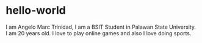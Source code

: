 # hello-world
I am Angelo Marc Trinidad, I am a BSIT Student in Palawan State University. I am 20 years old. I love to play online games and also I love doing sports. 
